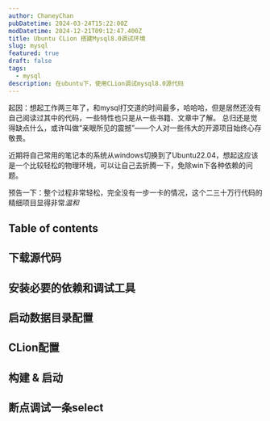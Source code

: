 ```yaml
---
author: ChaneyChan
pubDatetime: 2024-03-24T15:22:00Z
modDatetime: 2024-12-21T09:12:47.400Z
title: Ubuntu CLion 搭建Mysql8.0调试环境
slug: mysql
featured: true
draft: false
tags:
  - mysql
description: 在ubuntu下，使用CLion调试mysql8.0源代码
---
```


起因：想起工作两三年了，和mysql打交道的时间最多，哈哈哈，但是居然还没有自己阅读过其中的代码，一些特性也只是从一些书籍、文章中了解。
总归还是觉得缺点什么，或许叫做“亲眼所见的震撼”——个人对一些伟大的开源项目始终心存敬畏。

近期将自己常用的笔记本的系统从windows切换到了Ubuntu22.04，想起这应该是一个比较轻松的物理环境，可以让自己去折腾一下，免除win下各种依赖的问题。

预告一下：整个过程非常轻松，完全没有一步一卡的情况，这个二三十万行代码的精细项目显得非常*温和*

## Table of contents

## 下载源代码

## 安装必要的依赖和调试工具

## 启动数据目录配置

## CLion配置

## 构建 & 启动

## 断点调试一条select
